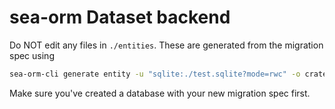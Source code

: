 # sea-orm Dataset backend

Do NOT edit any files in `./entities`.
These are generated from the migration spec using
```bash
sea-orm-cli generate entity -u "sqlite:./test.sqlite?mode=rwc" -o crates/storage/src/sea/entities
```

Make sure you've created a database with your new migration spec first.
